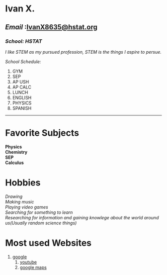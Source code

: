 # Ivan X.




## _Email_ :IvanX8635@hstat.org 





### *School: HSTAT*          

*I like STEM as my pursued profession, STEM is the things I aspire to persue.*



*School Schedule:*   
1. GYM
1. SEP
1. AP USH
1. AP CALC
1. LUNCH
1. ENGLISH
1. PHYSICS
1. SPANISH   

-------------------------------------------------------------------------------------------------------------------------  

# Favorite Subjects
**Physics**  
**Chemistry**  
**SEP**  
**Calculus**  

# Hobbies
*Drawing*  
*Making music*  
*Playing video games*  
*Searching for something to learn*  
*Researching for information and gaining knowlege about the world around us(Usually random science things)*  

# Most used Websites

1. [google](google.com)
    1. [youtube](youtube.com)
    2. [google maps](maps.google.com)

